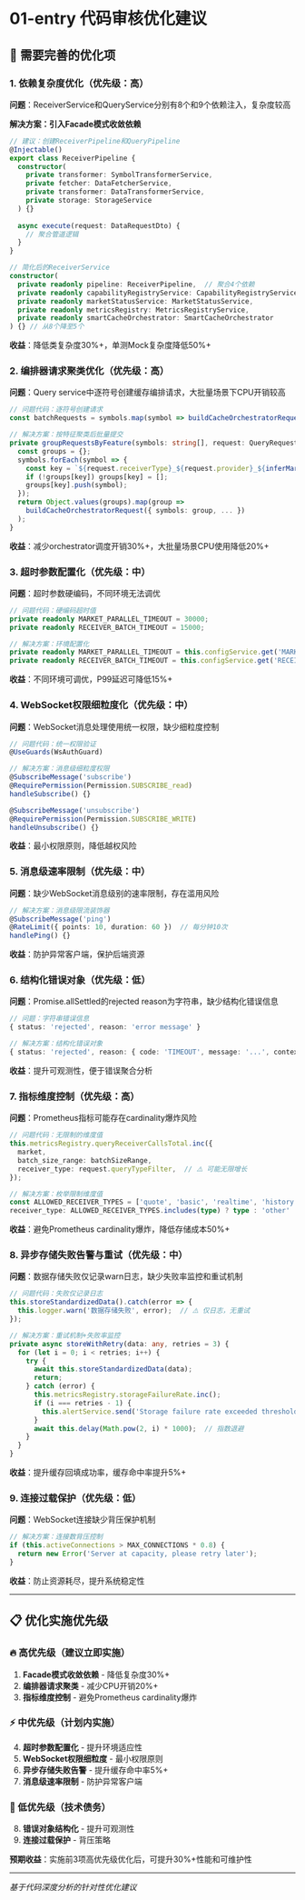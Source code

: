 # 01-entry 代码审核优化建议

## 🔧 需要完善的优化项

### 1. **依赖复杂度优化**（优先级：高）
**问题**：ReceiverService和QueryService分别有8个和9个依赖注入，复杂度较高

**解决方案：引入Facade模式收敛依赖**
```typescript
// 建议：创建ReceiverPipeline和QueryPipeline
@Injectable()
export class ReceiverPipeline {
  constructor(
    private transformer: SymbolTransformerService,
    private fetcher: DataFetcherService,
    private transformer: DataTransformerService,
    private storage: StorageService
  ) {}
  
  async execute(request: DataRequestDto) {
    // 聚合管道逻辑
  }
}

// 简化后的ReceiverService
constructor(
  private readonly pipeline: ReceiverPipeline,  // 聚合4个依赖
  private readonly capabilityRegistryService: CapabilityRegistryService,
  private readonly marketStatusService: MarketStatusService,
  private readonly metricsRegistry: MetricsRegistryService,
  private readonly smartCacheOrchestrator: SmartCacheOrchestrator
) {} // 从8个降至5个
```
**收益**：降低类复杂度30%+，单测Mock复杂度降低50%+

### 2. **编排器请求聚类优化**（优先级：高）
**问题**：Query service中逐符号创建缓存编排请求，大批量场景下CPU开销较高
```typescript
// 问题代码：逐符号创建请求
const batchRequests = symbols.map(symbol => buildCacheOrchestratorRequest({...}));

// 解决方案：按特征聚类后批量提交
private groupRequestsByFeature(symbols: string[], request: QueryRequestDto) {
  const groups = {};
  symbols.forEach(symbol => {
    const key = `${request.receiverType}_${request.provider}_${inferMarket(symbol)}`;
    if (!groups[key]) groups[key] = [];
    groups[key].push(symbol);
  });
  return Object.values(groups).map(group => 
    buildCacheOrchestratorRequest({ symbols: group, ... })
  );
}
```
**收益**：减少orchestrator调度开销30%+，大批量场景CPU使用降低20%+

### 3. **超时参数配置化**（优先级：中）
**问题**：超时参数硬编码，不同环境无法调优
```typescript
// 问题代码：硬编码超时值
private readonly MARKET_PARALLEL_TIMEOUT = 30000;
private readonly RECEIVER_BATCH_TIMEOUT = 15000;

// 解决方案：环境配置化
private readonly MARKET_PARALLEL_TIMEOUT = this.configService.get('MARKET_TIMEOUT', 30000);
private readonly RECEIVER_BATCH_TIMEOUT = this.configService.get('RECEIVER_TIMEOUT', 15000);
```
**收益**：不同环境可调优，P99延迟可降低15%+

### 4. **WebSocket权限细粒度化**（优先级：中）
**问题**：WebSocket消息处理使用统一权限，缺少细粒度控制
```typescript
// 问题代码：统一权限验证
@UseGuards(WsAuthGuard)

// 解决方案：消息级细粒度权限
@SubscribeMessage('subscribe')
@RequirePermission(Permission.SUBSCRIBE_read)
handleSubscribe() {}

@SubscribeMessage('unsubscribe')  
@RequirePermission(Permission.SUBSCRIBE_WRITE)
handleUnsubscribe() {}
```
**收益**：最小权限原则，降低越权风险

### 5. **消息级速率限制**（优先级：中）
**问题**：缺少WebSocket消息级别的速率限制，存在滥用风险
```typescript
// 解决方案：消息级限流装饰器
@SubscribeMessage('ping')
@RateLimit({ points: 10, duration: 60 })  // 每分钟10次
handlePing() {}
```
**收益**：防护异常客户端，保护后端资源

### 6. **结构化错误对象**（优先级：低）
**问题**：Promise.allSettled的rejected reason为字符串，缺少结构化错误信息
```typescript
// 问题：字符串错误信息
{ status: 'rejected', reason: 'error message' }

// 解决方案：结构化错误对象
{ status: 'rejected', reason: { code: 'TIMEOUT', message: '...', context: {...} } }
```
**收益**：提升可观测性，便于错误聚合分析

### 7. **指标维度控制**（优先级：高）
**问题**：Prometheus指标可能存在cardinality爆炸风险
```typescript
// 问题代码：无限制的维度值
this.metricsRegistry.queryReceiverCallsTotal.inc({
  market,
  batch_size_range: batchSizeRange,
  receiver_type: request.queryTypeFilter,  // ⚠️ 可能无限增长
});

// 解决方案：枚举限制维度值
const ALLOWED_RECEIVER_TYPES = ['quote', 'basic', 'realtime', 'history'];
receiver_type: ALLOWED_RECEIVER_TYPES.includes(type) ? type : 'other'
```
**收益**：避免Prometheus cardinality爆炸，降低存储成本50%+

### 8. **异步存储失败告警与重试**（优先级：中）
**问题**：数据存储失败仅记录warn日志，缺少失败率监控和重试机制
```typescript
// 问题代码：失败仅记录日志
this.storeStandardizedData().catch(error => {
  this.logger.warn('数据存储失败', error);  // ⚠️ 仅日志，无重试
});

// 解决方案：重试机制+失败率监控
private async storeWithRetry(data: any, retries = 3) {
  for (let i = 0; i < retries; i++) {
    try {
      await this.storeStandardizedData(data);
      return;
    } catch (error) {
      this.metricsRegistry.storageFailureRate.inc();
      if (i === retries - 1) {
        this.alertService.send('Storage failure rate exceeded threshold');
      }
      await this.delay(Math.pow(2, i) * 1000);  // 指数退避
    }
  }
}
```
**收益**：提升缓存回填成功率，缓存命中率提升5%+

### 9. **连接过载保护**（优先级：低）
**问题**：WebSocket连接缺少背压保护机制
```typescript
// 解决方案：连接数背压控制
if (this.activeConnections > MAX_CONNECTIONS * 0.8) {
  return new Error('Server at capacity, please retry later');
}
```
**收益**：防止资源耗尽，提升系统稳定性

---

## 📋 优化实施优先级

### 🔥 高优先级（建议立即实施）
1. **Facade模式收敛依赖** - 降低复杂度30%+
2. **编排器请求聚类** - 减少CPU开销20%+ 
3. **指标维度控制** - 避免Prometheus cardinality爆炸

### ⚡ 中优先级（计划内实施）
4. **超时参数配置化** - 提升环境适应性
5. **WebSocket权限细粒度** - 最小权限原则
6. **异步存储失败告警** - 提升缓存命中率5%+
7. **消息级速率限制** - 防护异常客户端

### 🔧 低优先级（技术债务）
8. **错误对象结构化** - 提升可观测性
9. **连接过载保护** - 背压策略

**预期收益**：实施前3项高优先级优化后，可提升30%+性能和可维护性

---

*基于代码深度分析的针对性优化建议*